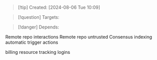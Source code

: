 
>[!tip] Created: [2024-08-06 Tue 10:09]

>[!question] Targets: 

>[!danger] Depends: 

Remote repo interactions
Remote repo untrusted
Consensus
indexing
automatic trigger actions

billing
resource tracking
logins